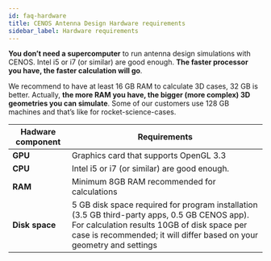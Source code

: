 ```yaml
---
id: faq-hardware
title: CENOS Antenna Design Hardware requirements
sidebar_label: Hardware requirements
---
```


**You don’t need a supercomputer** to run antenna design simulations with CENOS. Intel i5 or i7 (or similar) are good enough. **The faster processor you have, the faster calculation will go**.


We recommend to have at least 16 GB RAM to calculate 3D cases, 32 GB is better. Actually, **the more RAM you have, the bigger (more complex) 3D geometries you can simulate**. Some of our customers use 128 GB machines and that’s like for rocket-science-cases.


| Hadware component          | Requirements     |
| -------------------------- | ------------ |
| **GPU**                    | Graphics card that supports OpenGL 3.3        |
| **CPU**                    | Intel i5 or i7 (or similar) are good enough. |
| **RAM**                    | Minimum 8GB RAM recommended for calculations   |
| **Disk space**             | 5 GB disk space required for program installation (3.5 GB third-party apps, 0.5 GB CENOS app). For calculation results 10GB of disk space per case is recommended; it will differ based on your geometry and settings     |
